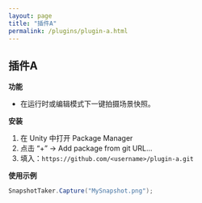 ```yaml
---
layout: page
title: "插件A"
permalink: /plugins/plugin-a.html
---
```


## 插件A

**功能**

- 在运行时或编辑模式下一键拍摄场景快照。

**安装**

1. 在 Unity 中打开 Package Manager
2. 点击 “+” → Add package from git URL...
3. 填入：`https://github.com/<username>/plugin-a.git`

**使用示例**

```csharp
SnapshotTaker.Capture("MySnapshot.png");
```
